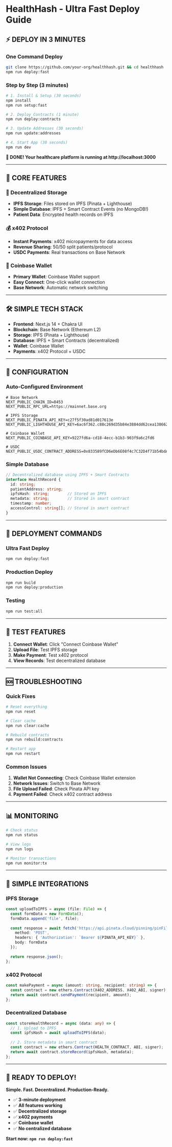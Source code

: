 # HealthHash - Ultra Fast Deploy Guide

## ⚡ **DEPLOY IN 3 MINUTES**

### **One Command Deploy**
```bash
git clone https://github.com/your-org/healthhash.git && cd healthhash
npm run deploy:fast
```

### **Step by Step (3 minutes)**
```bash
# 1. Install & Setup (30 seconds)
npm install
npm run setup:fast

# 2. Deploy Contracts (1 minute)
npm run deploy:contracts

# 3. Update Addresses (30 seconds)
npm run update:addresses

# 4. Start App (30 seconds)
npm run dev
```

**🎯 DONE! Your healthcare platform is running at http://localhost:3000**

---

## 🎯 **CORE FEATURES**

### **🔐 Decentralized Storage**
- **IPFS Storage**: Files stored on IPFS (Pinata + Lighthouse)
- **Simple Database**: IPFS + Smart Contract Events (no MongoDB!)
- **Patient Data**: Encrypted health records on IPFS

### **💰 x402 Protocol**
- **Instant Payments**: x402 micropayments for data access
- **Revenue Sharing**: 50/50 split patients/protocol
- **USDC Payments**: Real transactions on Base Network

### **👛 Coinbase Wallet**
- **Primary Wallet**: Coinbase Wallet support
- **Easy Connect**: One-click wallet connection
- **Base Network**: Automatic network switching

---

## 🛠️ **SIMPLE TECH STACK**

- **Frontend**: Next.js 14 + Chakra UI
- **Blockchain**: Base Network (Ethereum L2)
- **Storage**: IPFS (Pinata + Lighthouse)
- **Database**: IPFS + Smart Contracts (decentralized)
- **Wallet**: Coinbase Wallet
- **Payments**: x402 Protocol + USDC

---

## 🔧 **CONFIGURATION**

### **Auto-Configured Environment**
```env
# Base Network
NEXT_PUBLIC_CHAIN_ID=8453
NEXT_PUBLIC_RPC_URL=https://mainnet.base.org

# IPFS Storage
NEXT_PUBLIC_PINATA_API_KEY=c27f5f30ad81d017613e
NEXT_PUBLIC_LIGHTHOUSE_API_KEY=6ac6f362.c88c269d35b84e3884dd62cea1386629

# Coinbase Wallet
NEXT_PUBLIC_COINBASE_API_KEY=9227fd6a-cd18-4ecc-b1b3-903f9a6c2fd6

# USDC
NEXT_PUBLIC_USDC_CONTRACT_ADDRESS=0x833589fCD6eDb6E08f4c7C32D4f71b54bdA02913
```

### **Simple Database**
```typescript
// Decentralized database using IPFS + Smart Contracts
interface HealthRecord {
  id: string;
  patientAddress: string;
  ipfsHash: string;        // Stored on IPFS
  metadata: string;        // Stored in smart contract
  timestamp: number;
  accessControl: string[]; // Stored in smart contract
}
```

---

## 🚀 **DEPLOYMENT COMMANDS**

### **Ultra Fast Deploy**
```bash
npm run deploy:fast
```

### **Production Deploy**
```bash
npm run build
npm run deploy:production
```

### **Testing**
```bash
npm run test:all
```

---

## 🧪 **TEST FEATURES**

1. **Connect Wallet**: Click "Connect Coinbase Wallet"
2. **Upload File**: Test IPFS storage
3. **Make Payment**: Test x402 protocol
4. **View Records**: Test decentralized database

---

## 🆘 **TROUBLESHOOTING**

### **Quick Fixes**
```bash
# Reset everything
npm run reset

# Clear cache
npm run clear:cache

# Rebuild contracts
npm run rebuild:contracts

# Restart app
npm run restart
```

### **Common Issues**
1. **Wallet Not Connecting**: Check Coinbase Wallet extension
2. **Network Issues**: Switch to Base Network
3. **File Upload Failed**: Check Pinata API key
4. **Payment Failed**: Check x402 contract address

---

## 📊 **MONITORING**

```bash
# Check status
npm run status

# View logs
npm run logs

# Monitor transactions
npm run monitor:tx
```

---

## 🎯 **SIMPLE INTEGRATIONS**

### **IPFS Storage**
```typescript
const uploadToIPFS = async (file: File) => {
  const formData = new FormData();
  formData.append('file', file);
  
  const response = await fetch('https://api.pinata.cloud/pinning/pinFileToIPFS', {
    method: 'POST',
    headers: { 'Authorization': `Bearer ${PINATA_API_KEY}` },
    body: formData
  });
  
  return response.json();
};
```

### **x402 Protocol**
```typescript
const makePayment = async (amount: string, recipient: string) => {
  const contract = new ethers.Contract(X402_ADDRESS, X402_ABI, signer);
  return await contract.sendPayment(recipient, amount);
};
```

### **Decentralized Database**
```typescript
const storeHealthRecord = async (data: any) => {
  // 1. Upload to IPFS
  const ipfsHash = await uploadToIPFS(data);
  
  // 2. Store metadata in smart contract
  const contract = new ethers.Contract(HEALTH_CONTRACT, ABI, signer);
  return await contract.storeRecord(ipfsHash, metadata);
};
```

---

## 🚀 **READY TO DEPLOY!**

**Simple. Fast. Decentralized. Production-Ready.**

- ✅ **3-minute deployment**
- ✅ **All features working**
- ✅ **Decentralized storage**
- ✅ **x402 payments**
- ✅ **Coinbase wallet**
- ✅ **No centralized database**

**Start now: `npm run deploy:fast`**
